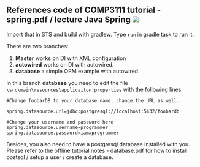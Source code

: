 ## References code of COMP3111 tutorial - spring.pdf / lecture Java Spring ![](https://travis-ci.org/khwang0/learning-spring-foo-bar.svg?branch=database)

Import that in STS and build with gradlew. Type `run` in gradle task to run it.

There are two branches: 
1. **Master** works on DI with XML configuration
2. **autowired** works on DI with autowired.
3. **database** a simple ORM example with autowired.

In this branch **database** you need to edit the file `\src\main\resources\applicaiton.properties` with the following lines
 
```
#Change foobarDB to your database name, change the URL as well.

spring.datasource.url=jdbc:postgresql://localhost:5432/foobardb
 
#Change your username and password here
spring.datasource.username=programmer
spring.datasource.password=iamaprogrammer
```

Besides, you also need to have a postgresql database installed with you. Please refer to the offline tutorial notes - database.pdf for how to install postsql / setup a user / create a database. 
